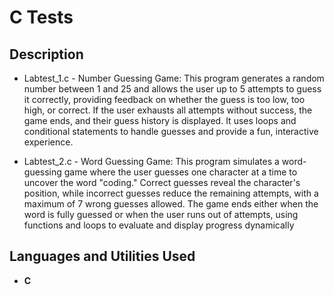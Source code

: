 <h1>C Tests</h1>

<h2>Description</h2>

- Labtest_1.c - Number Guessing Game:
This program generates a random number between 1 and 25 and allows the user up to 5 attempts to guess it correctly, providing feedback on whether the guess is too low, too high, or correct. If the user exhausts all attempts without success, the game ends, and their guess history is displayed. It uses loops and conditional statements to handle guesses and provide a fun, interactive experience.

- Labtest_2.c - Word Guessing Game:
This program simulates a word-guessing game where the user guesses one character at a time to uncover the word "coding." Correct guesses reveal the character's position, while incorrect guesses reduce the remaining attempts, with a maximum of 7 wrong guesses allowed. The game ends either when the word is fully guessed or when the user runs out of attempts, using functions and loops to evaluate and display progress dynamically​

<h2>Languages and Utilities Used</h2>

- <b>C</b> 

